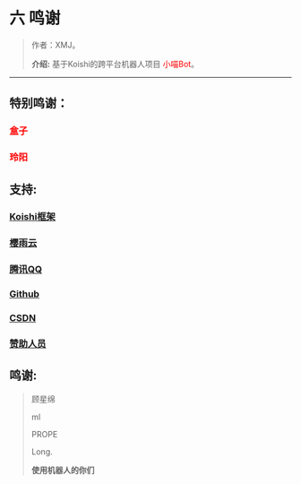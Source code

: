 

# 六 鸣谢

> 作者：XMJ。
>
> **介绍:** 基于Koishi的跨平台机器人项目 <font color=red>小喵Bot</font>。

---

## 特别鸣谢：

### <font color=red>盒子</font>

### <font color=red>玲阳</font>

## 支持:

### [Koishi框架](https://koishi.chat)

### [樱雨云](https://aqinco.com)

### [腾讯QQ](https://im.qq.com)

### [Github](https://github.com)

### [CSDN](https://csdn.net)

### <font color=red>[赞助人员](/docs/c-2捐助?id=_赞助名单)</font>


## 鸣谢:

> 顾星绵
> 
> ml
> 
> PROPE
> 
> Long.
>
> **使用机器人的你们**


